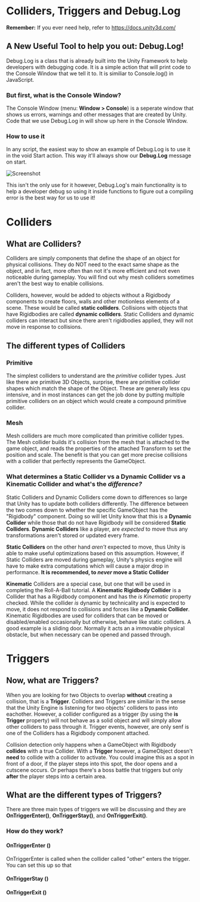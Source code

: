 # Colliders, Triggers and Debug.Log

**Remember:** If you ever need help, refer to https://docs.unity3d.com/ 

## A New Useful Tool to help you out: Debug.Log!

Debug.Log is a class that is already built into the Unity Framework to help developers with debugging code.  It is a simple action that will print code to the Console Window that we tell it to.  It is similiar to Console.log() in JavaScript.  

### But first, what is the Console Window?

The Console Window (menu: **Window > Console**) is a seperate window that shows us errors, warnings and other messages that are created by Unity.  Code that we use Debug.Log in will show up here in the Console Window.  

### How to use it

In any script, the easiest way to show an example of Debug.Log is to use it in the void Start action.  This way it'll always show our **Debug.Log** message on start. 

![Screenshot](https://raw.githubusercontent.com/junior-devleague/unity/master/exercises/colliders-and-debug/assets/Screen%20Shot%202017-08-21%20at%206.55.05%20PM.png)

This isn't the only use for it however, Debug.Log's main functionality is to help a developer debug so using it inside functions to figure out a compiling error is the best way for us to use it!

# Colliders 

## What are Colliders?

Colliders are simply components that define the shape of an object for physical collisions.  They do NOT need to the exact same shape as the object, and in fact, more often than not it's more efficient and not even noticeable during gameplay.  You will find out why mesh colliders sometimes aren't the best way to enable collisions.

Colliders, however, would be added to objects without a Rigidbody components to create floors, walls  and other motionless elements of a scene.  These would be called **static colliders**.  Collisions with objects that have Rigidbodies are called **dynamic colliders**.  Static Colliders and dynamic colliders can interact but since there aren't rigidbodies applied, they will not move in response to collisions.  

## The different types of Colliders

### Primitive
The simplest colliders to understand are the *primitive* collider types.  Just like there are primitive 3D Objects, surprise, there are primitive collider shapes which match the shape of the Object.  These are generally less cpu intensive, and in most instances can get the job done by putting multiple primitive colliders on an object which would create a compound primitive collider.  

### Mesh
Mesh colliders are much more complicated than primitive collider types.  The Mesh collider builds it's collision from the mesh that is attached to the game object, and reads the properties of the attached Transform to set the position and scale.  The benefit is that you can get more precise collisions with a collider that perfectly represents the GameObject.  

### What determines a Static Collider vs a Dynamic Collider vs a Kinematic Collider and what's the *difference?*

Static Colliders and Dynamic Colliders come down to differences so large that Unity has to update both colliders differently.  The difference between the two comes down to whether the specific GameObject has the "Rigidbody" component.  Doing so will let Unity know that this is a **Dynamic Collider** while those that do not have Rigidbody will be considered **Static Colliders**.  **Dynamic Colliders** like a player,  are *expected* to move thus any transformations aren't stored or updated every frame. 

**Static Colliders** on the other hand *aren't* expected to move, thus Unity is able to make useful optimizations based on this assumption.  However, if Static Colliders are moved during gameplay, Unity's physics engine will have to make extra computations which will cause a major drop in performance.  **It is recommended, to *never* move a Static Collider**

**Kinematic** Colliders are a special case, but one that will be used in completing the Roll-A-Ball tutorial.  A **Kinematic Rigidbody Collider** is a Collider that has a Rigidbody component and has the *is Kinematic* property checked.  While the collider *is* dynamic by technicality and is expected to move, it does not respond to collisions and forces like a **Dynamic Collider**.  Kinematic Rigidbodies are used for colliders that can be moved or disabled/enabled occasionally but otherwise, behave like static colliders.  A good example is a sliding door.  Normally it acts an a immovable physical obstacle, but when necessary can be opened and passed through.  

# Triggers

## Now, what are Triggers?

When you are looking for two Objects to overlap **without** creating a collision, that is a **Trigger**.  Colliders and Triggers are similiar in the sense that the Unity Engine is listening for two objects' colliders to pass into eachother.  However, a collider configured as a trigger (by using the **is Trigger** property) will not behave as a solid object and will simply allow other colliders to pass through it.  Trigger events, however, are only senf is one of the Colliders has a Rigidbody component attached.  

Collision detection only happens when a GameObject with Rigidbody **collides** with a true Collider.  With a **Trigger** however, a GameObject doesn't **need** to collide with a collider to activate.  You could imagine this as a spot in front of a door, if the player steps into this spot, the door opens and a cutscene occurs.  Or perhaps there's a boss battle that triggers but only **after** the player steps into a certain area.

## What are the different types of Triggers?

There are three main types of triggers we will be discussing and they are **OnTriggerEnter()**, **OnTriggerStay()**, and **OnTriggerExit()**.  

### How do they work?

#### OnTriggerEnter ()

OnTriggerEnter is called when the collider called "other" enters the trigger.  You can set this up so that 

#### OnTriggerStay ()

#### OnTriggerExit ()

